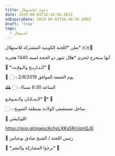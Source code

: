 ```yaml
---
title: دعوة للاستهلال
date: 2019-08-01T16:44:56.681Z
adExpiryDate: 2019-08-02T16:44:56.696Z
draft: 'true'
tags:
  - استهلال
---
```

تعلن \*اللجنة الكويتية المشتركة للاستهلال\* 🇰🇼🔭

أنها ستخرج لتحري *هلال شهر ذو الحجة لسنة 1440 هجرية





🔸 \*الـتـاريـخ والـوقـت\* 🔸



📅 👈🏻 يوم الجمعة الموافق 2/8/2019

🕰 👈🏻 الساعة 6:30 مساءً





‏🧭 \*الـمـكـان والـمـوقـع\* 🔸



👈🏻 ساحل مستشفى الولادة بمنطقة الشويخ

📍 اللوكيشن



‏https://goo.gl/maps/AchpLKKs5RrUqnQJ6





📝 رئيس اللجنة / الشيخ صادق بوعباس



📩 \*نرجوا المشاركة والنشر\* 🔁
